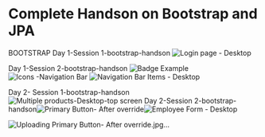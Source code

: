 # Complete Handson on Bootstrap and JPA
BOOTSTRAP
Day 1-Session 1-bootstrap-handson
![Login page - Desktop](https://user-images.githubusercontent.com/35561218/120103415-55e47e80-c104-11eb-9b16-94659b3f2dfc.jpg)

Day 1-Session 2-bootstrap-handson
![Badge Example](https://user-images.githubusercontent.com/35561218/120103440-73b1e380-c104-11eb-92f3-4e807caa4887.jpg)
![Icons -Navigation Bar ](https://user-images.githubusercontent.com/35561218/120103443-76143d80-c104-11eb-8358-f5bcc58aec94.jpg)
![Navigation Bar Items - Desktop](https://user-images.githubusercontent.com/35561218/120103445-77de0100-c104-11eb-917f-8c7ed33e5f34.jpg)

Day 2- Session 1-bootstrap-handson
![Multiple products-Desktop-top screen](https://user-images.githubusercontent.com/35561218/120103460-84faf000-c104-11eb-91ee-d756c9af7b04.jpg)
Day 2-Session 2-bootstrap-handson![Primary Button- After override](https://user-images.githubusercontent.com/35561218/120103475-98a65680-c104-11eb-8b33-948e3a50d2a9.jpg)![Employee Form - Desktop](https://user-images.githubusercontent.com/35561218/120103476-99d78380-c104-11eb-9917-cfe95da7ee23.jpg)

![Uploading Primary Button- After override.jpg…]()
